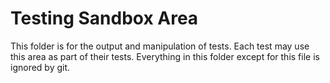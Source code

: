 # Testing Sandbox Area
This folder is for the output and manipulation of tests. Each test may use this area as part of their tests. Everything in this folder except for this file is ignored by git.